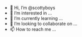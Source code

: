 - 👋 Hi, I’m @scottyboys
- 👀 I’m interested in ...
- 🌱 I’m currently learning ...
- 💞️ I’m looking to collaborate on ...
- 📫 How to reach me ...

<!---
scottyboys/scottyboys is a ✨ special ✨ repository because its `README.md` (this file) appears on your GitHub profile.
You can click the Preview link to take a look at your changes.
--->
